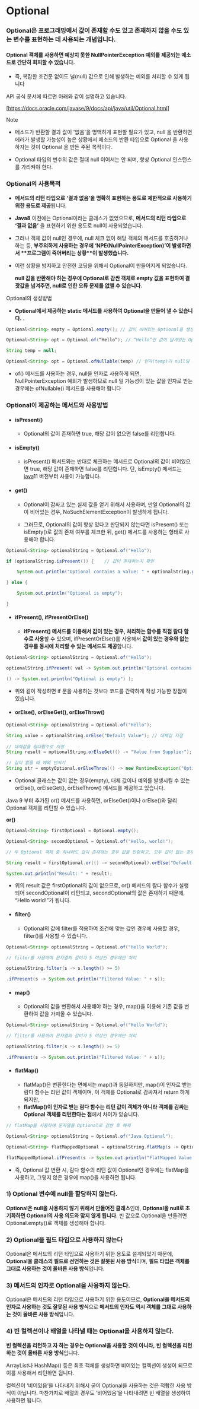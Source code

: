 # Optional

### Optional은 프로그래밍에서 값이 존재할 수도 있고 존재하지 않을 수도 있는 변수를 표현하는 데 사용되는 개념입니다.

#### Optional 객체를 사용하면 예상치 못한 NullPointerException 예외를 제공되는 메소드로 간단히 회피할 수 있습니다.

- 즉, 복잡한 조건문 없이도 널(null) 값으로 인해 발생하는 예외를 처리할 수 있게 됩니다



API 공식 문서에 따르면 아래와 같이 설명하고 있습니다.

[https://docs.oracle.com/javase/9/docs/api/java/util/Optional.html]

> [!NOTE]
>
> - 메소드가 반환할 결과 값이 '없음'을 명백하게 표현할 필요가 있고, null 을 반환하면 에러가 발생할 가능성이 높은 상황에서 메소드의 반환 타입으로 Optional 을 사용하자는 것이 Optional 을 만든 주된 목적이다. 
>
> - Optional 타입의 변수의 값은 절대 null 이어서는 안 되며, 항상 Optional 인스턴스를 가리켜야 한다.



### Optional의 사용목적

- **메서드의 리턴 타입으로** **‘결과 없음’을 명확히 표현하는 용도로 제한적으로 사용하기 위한 용도로 제공**됩니다.

- **Java8** 이전에는 Optional이라는 클래스가 없었으므로, **메서드의 리턴 타입으로** **‘결과 없음’** 을 표현하기 위한 용도로 null이 사용되었습니다. 

- 그러나 객체 값이 null인 경우에, null 체크 없이 해당 객체의 메서드를 호출하거나 하는 등, **부주의하게 사용하는 경우에** **‘NPE(NullPointerException)’****이 발생하면서** **프로그램이 죽어버리는 상황****이 발생했습니다.**

- 이런 상황을 방지하고 안전한 코딩을 위해서 Optional이 만들어지게 되었습니다. 

  **null 값을 반환해야 하는 경우에 Optional로 감싼 객체로 empty 값을 표현하여 결괏값을 넘겨주면, null로 인한 오류 문제를 없앨 수 있습니다.**



Optional의 생성방법

- **Optional에서 제공하는 static 메서드를 사용하여 Optional을 만들어 낼 수 있습니다.** .

``` java
Optional<String> empty = Optional.empty(); // 값이 비어있는 Optional을 생성방법

Optional<String> opt = Optional.of(“Hello”); // “Hello”란 값이 담겨있는 Optional을 생성

String temp = null;

Optional<String> opt = Optional.ofNullable(temp) // 인자(temp)가 null일 수도 있는 상황에서 사용
```

- of() 메서드를 사용하는 경우, null을 인자로 사용하게 되면, NullPointerException 예외가 발생하므로 null 일 가능성이 있는 값을 인자로 받는 경우에는 ofNullable() 메서드를 사용해야 합니다



### **Optional이 제공하는 메서드와 사용방법**

- #### **isPresent()**

  - Optional의 값이 존재하면 true, 해당 값이 없으면 false를 리턴합니다.
     

- #### **isEmpty()**

  - isPresent() 메서드와는 반대로 체크하는 메서드로 Optional의 값이 비어있으면 true, 해당 값이 존재하면 false를 리턴합니다. 단, isEmpty() 메서드는[ java](https://www.elancer.co.kr/blog/view?seq=173)11 버전부터 사용이 가능합니다.
     

- #### **get()**

  - Optional이 감싸고 있는 실제 값을 얻기 위해서 사용하며, 만일 Optional의 값이 비어있는 경우, NoSuchElementException이 발생하게 됩니다. 

  - 그러므로, Optional의 값이 항상 있다고 판단되지 않는다면 isPresent() 또는 isEmpty()로 값의 존재 여부를 체크한 뒤, get() 메서드를 사용하는 형태로 사용해야 합니다.

``` java
Optional<String> optionalString = Optional.of("Hello");

if (optionalString.isPresent()) {    // 값이 존재하는지 확인

    System.out.println("Optional contains a value: " + optionalString.get());

} else {

    System.out.println("Optional is empty");

}
```



- #### **ifPresent(), ifPresentOrElse()**

  - **ifPresent() 메서드를 이용해서 값이 있는 경우, 처리하는 함수를 직접 람다 함수로 사용**할 수 있으며, ifPresentOrElse()를 사용해서 **값이 있는 경우와 없는 경우를 동시에 처리할 수 있는 메서드도 제공**합니다. 

``` java
Optional<String> optionalString = Optional.of("Hello");

optionalString.ifPresent( val -> System.out.println("Optional contains a value: " + val),

() -> System.out.println("Optional is empty") );
```

- 위와 같이 작성하면 if 문을 사용하는 것보다 코드를 간략하게 작성 가능한 장점이 있습니다.





- #### **orElse(), orElseGet(), orElseThrow()**

``` java
Optional<String> optionalString = Optional.of("Hello");

String value = optionalString.orElse("Default Value"); // 대체값 지정
 
// 대체값을 람다함수로 지정
String result = optionalString.orElseGet(() -> "Value from Supplier");

// 값이 없을 때 예외 던지기
String str = emptyOptional.orElseThrow(() -> new RuntimeException("Optional is empty"));
```

- Optional 클래스는 값이 없는 경우(empty), 대체 값이나 예외를 발생시킬 수 있는 orElse(), orElseGet(), orElseThrow()  메서드를 제공하고 있습니다. 



Java 9 부터 추가된 or() 메서드를 사용하면, orElseGet()이나 orElse()와 달리 Optional 객체를 리턴할 수 있습니다.



 **or()**

``` java
Optional<String> firstOptional = Optional.empty();

Optional<String> secondOptional = Optional.of("Hello, world!");

// 두 Optional 객체 중 하나라도 값이 존재하는 경우 값을 반환하고, 모두 값이 없는 경우 "Default Value"를 반환

String result = firstOptional.or(() -> secondOptional).orElse("Default Value");

System.out.println("Result: " + result);
```

- 위의 result 값은 firstOptional의 값이 없으므로, or() 메서드의 람다 함수가 실행되어 secondOptional이 리턴되고, secondOptional의 값은 존재하기 때문에, “Hello world!”가 됩니다.

 

- #### **filter()**

  - Optional의 값에 filter를 적용하여 조건에 맞는 값인 경우에 사용할 경우, filter()를 사용할 수 있습니다.

```  java
Optional<String> optionalString = Optional.of("Hello World");

// filter를 사용하여 문자열의 길이가 5 이상인 경우에만 처리

optionalString.filter(s -> s.length() >= 5)

.ifPresent(s -> System.out.println("Filtered Value: " + s));
```



 

- #### **map()**

  - Optional의 값을 변환해서 사용해야 하는 경우, map()을 이용해 기존 값을 변환하여 값을 가져올 수 있습니다.

``` java
Optional<String> optionalString = Optional.of("Hello World");

// filter를 사용하여 문자열의 길이가 5 이상인 경우에만 처리

optionalString.filter(s -> s.length() >= 5)

.ifPresent(s -> System.out.println("Filtered Value: " + s));
```



 

- #### **flatMap()**

  - flatMap()은 변환한다는 면에서는 map()과 동일하지만, map()이 인자로 받는 람다 함수는 리턴 값이 객체이며, 이 객체를 Optional로 감싸져서 return 하게 되지만, 
  - **flatMap()이 인자로 받는 람다 함수는 리턴 값이 객체가 아니라** **객체를 감싸는 Optional 객체를 리턴한다는 점**에서 차이가 있습니다.

``` java
// flatMap을 사용하여 문자열을 Optional로 감싼 후 해제

Optional<String> optionalString = Optional.of("Java Optional");

Optional<String> flatMappedOptional = optionalString.flatMap(s -> Optional.of(s + " Tutorial"));

flatMappedOptional.ifPresent(s -> System.out.println("FlatMapped Value: " + s));
```

- 즉, Optional 값 변환 시, 람다 함수의 리턴 값이 Optional인 경우에는 flatMap을 사용하고, 그렇지 않은 경우에 map()을 사용하면 됩니다.



### **1) Optional 변수에 null을 할당하지 않는다.**

**Optional은 null을 사용하지 않기 위해서 만들어진 클래스**인데, **Optional을 null로 초기화하면 Optional의 사용 의도와 맞지 않게 됩니다.** 빈 값으로 Optional을 만들려면 Optional.empty()로 객체를 생성해야 합니다.

 

### **2) Optional을 필드 타입으로 사용하지 않는다**

Optional은 메서드의 리턴 타입으로 사용하기 위한 용도로 설계되었기 때문에, **Optional을 클래스의 필드로 선언하는 것은 잘못된 사용 방식**이며, **필드 타입은 객체를 그대로 사용하는 것이 올바른 사용 방식**입니다.

 

### **3) 메서드의 인자로 Optional을 사용하지 않는다.**

Optional은 메서드의 리턴 타입으로 사용하기 위한 용도이므로, **Optional을 메서드의 인자로 사용하는 것도 잘못된 사용 방식**으로 **메서드의 인자도 역시 객체를 그대로 사용하는 것이 올바른 사용 방식**입니다.

 

### **4) 빈 컬렉션이나 배열을 나타낼 때는 Optional을 사용하지 않는다.**

**빈 컬렉션을 리턴하고 자 하는 경우는 Optional을 사용할 것이 아니라,** **빈 컬렉션을 리턴하는 것이 올바른 사용 방식**입니다. 

ArrayList나 HashMap() 등은 최초 객체를 생성하면 비어있는 컬렉션이 생성이 되므로 이를 사용해서 리턴하면 됩니다.

컬렉션이 ‘비어있음’을 나타내기 위해서 굳이 Optional을 사용하는 것은 적합한 사용 방식이 아닙니다. 마찬가지로 배열의 경우도 ‘비어있음’을 나타내려면 빈 배열을 생성하여 사용하면 됩니다.

















